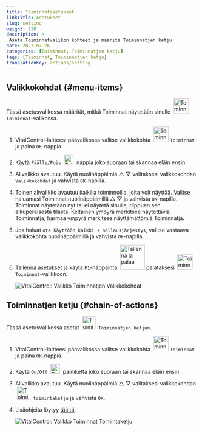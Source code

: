 ```yaml
---
title: Toiminnatasetukset
linkTitle: Asetukset
slug: setting
weight: 120
description: >
 Aseta Toiminnatvalikon kohteet ja määritä Toiminnatjen ketju
date: 2023-07-26
categories: [Toiminnat, Toiminnatjen ketju]
tags: [Toiminnat, Toiminnatjen ketju]
translationKey: actions/setting
---
```

## Valikkokohdat {#menu-items}

Tässä asetusvalikossa määrität, mitkä Toiminnat näytetään sinulle &nbsp;<img src="/icons/actions.svg" width="40" align="bottom" alt="Toiminnat" /> `Toiminnat`-valikossa.

1. VitalControl-laitteesi päävalikossa valitse valikkokohta &nbsp;<img src="/icons/actions.svg" width="40" align="bottom" alt="Toiminnat" /> `Toiminnat` ja paina `OK`-nappia.

2. Käytä `Päälle/Pois` &nbsp;<img src="/icons/gear.svg" width="25" align="bottom" alt="Toiminnatjen ketju" />&nbsp; nappia joko suoraan tai skannaa eläin ensin.

3. Alivalikko avautuu. Käytä nuolinäppäimiä △ ▽ valitaksesi valikkokohdan `Valikkokohdat` ja vahvista `OK`-napilla.

4. Toinen alivalikko avautuu kaikilla toiminnoilla, joita voit näyttää. Valitse haluamasi Toiminnat nuolinäppäimillä △ ▽ ja vahvista `OK`-napilla. Toiminnat näytetään nyt tai ei näytetä sinulle, riippuen sen alkuperäisestä tilasta. Keltainen ympyrä merkitsee näytettäviä Toiminnatja, harmaa ympyrä merkitsee näyttämättömiä Toiminnatja.

5. Jos haluat `ota käyttöön kaikki + nollausjärjestys`, valitse vastaava valikkokohta nuolinäppäimillä ja vahvista `OK`-napilla.

6. Tallenna asetukset ja käytä `F1`-näppäintä &nbsp;<img src="/icons/footer/save_exit.svg" width="65" align="bottom" alt="Tallenna ja palaa" /> palataksesi &nbsp;<img src="/icons/actions.svg" width="40" align="bottom" alt="Toiminnat" /> `Toiminnat`-valikkoon.

    ![VitalControl: Valikko Toiminnatjen Valikkokohdat](../images/menu.png "Valikkokohdat")

## Toiminnatjen ketju {#chain-of-actions}

Tässä asetusvalikossa asetat &nbsp;<img src="/icons/actions/action-chain.svg" width="35" align="bottom" alt="Toiminnatjen ketju" />&nbsp; `Toiminnatjen ketjun`.

1. VitalControl-laitteesi päävalikossa valitse valikkokohta &nbsp;<img src="/icons/actions.svg" width="40" align="bottom" alt="Toiminnat" /> `Toiminnat` ja paina `OK`-nappia.

2. Käytä `On/Off` &nbsp;<img src="/icons/gear.svg" width="25" align="bottom" alt="Toimintaketju" />&nbsp; painiketta joko suoraan tai skannaa eläin ensin.

3. Alivalikko avautuu. Käytä nuolinäppäimiä △ ▽ valitaksesi valikkokohdan &nbsp;<img src="/icons/actions/action-chain.svg" width="35" align="bottom" alt="Toimintaketju" />&nbsp; `toimintaketju` ja vahvista `OK`.

4. Lisäohjeita löytyy [täältä](/fi/docs/chain-of-actions/#toimintaketju).

    ![VitalControl: Valikko Toiminnat Toimintaketju](../images/chainofactions.png "Toimintaketju")
